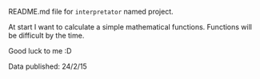  README.md file for `interpretator` named project.
 
 At start I want to calculate a simple mathematical functions. Functions will be difficult by the time.
 
 Good luck to me :D
 
 
 
 Data published: 24/2/15

